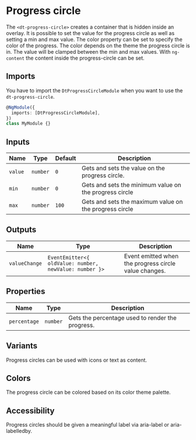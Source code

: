 # Progress circle

The `<dt-progress-circle>` creates a container that is hidden inside an overlay.
It is possible to set the value for the progress circle as well as setting a min
and max value. The color property can be set to specify the color of the
progress. The color depends on the theme the progress circle is in. The value
will be clamped between the min and max values. With `ng-content` the content
inside the progress-circle can be set.

<ba-live-example name="ProgressCircleDefaultExample"></ba-live-example>

## Imports

You have to import the `DtProgressCircleModule` when you want to use the
`dt-progress-circle`.

```typescript
@NgModule({
  imports: [DtProgressCircleModule],
})
class MyModule {}
```

## Inputs

| Name    | Type     | Default | Description                                            |
| ------- | -------- | ------- | ------------------------------------------------------ |
| `value` | `number` | `0`     | Gets and sets the value on the progress circle.        |
| `min`   | `number` | `0`     | Gets and sets the minimum value on the progress circle |
| `max`   | `number` | `100`   | Gets and sets the maximum value on the progress circle |

## Outputs

| Name          | Type                                                   | Description                                           |
| ------------- | ------------------------------------------------------ | ----------------------------------------------------- |
| `valueChange` | `EventEmitter<{ oldValue: number, newValue: number }>` | Event emitted when the progress circle value changes. |

<ba-live-example name="ProgressCircleChangeExample"></ba-live-example>

## Properties

| Name         | Type     | Description                                      |
| ------------ | -------- | ------------------------------------------------ |
| `percentage` | `number` | Gets the percentage used to render the progress. |

## Variants

Progress circles can be used with icons or text as content.

<ba-live-example name="ProgressCircleWithIconExample"></ba-live-example>

<ba-live-example name="ProgressCircleWithTextExample"></ba-live-example>

## Colors

The progress circle can be colored based on its color theme palette.

<ba-live-example name="ProgressCircleWithColorExample"></ba-live-example>

## Accessibility

Progress circles should be given a meaningful label via aria-label or
aria-labelledby.
